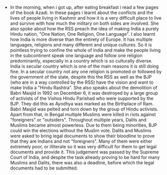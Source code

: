 - In the morning, when i got up, after eating breakfast i read a few pages of the book Azadi. In these pages i learnt about the conflicts and the lives of people living in Kashmir and how it is a very difficult place to live and survive with how much the military on both sides are involved. She also spoke about how the RSS preach the idea of making India a purely Hindu nation, "One Nation, One Religion, One Language". I also learnt how India is more diverse than the entirety of Europe. It has multiple languages, religions and many different and unique cultures. So it is pointless trying to confine the whole of India and make the people living in the subcontinent speak one language and follow one religion predominantly, especially in a country which is so culturally diverse. India is secular country which is one of the main reasons it is still doing fine. In a secular country not any one religion is promoted or followed by the government of the state, despite this the RSS as well as the BJP (who are in a way controlled by the RSS) have the vision and want to make India a "Hindu Rashtra". She also speaks about the demolition of Babri Masjid in 1992 on December 6, it was destroyed by a large group of activists of the Vishva Hindu Parishad who were supported by the BJP. They did this as Ayodhya was marked as the Birthplace of Ram. Babri Masjid was pelted and torn down by the group of Hindu activists. Apart from that, in Bengal multiple Muslims were killed in riots against "foreigners" or "outsiders".  Throughout multiple years, Dalits and Muslims became almost powerless. Due to them being minorities, BJP could win the elections without the Muslim vote. Dalits and Muslims were asked to bring legal documents to show their bloodline to prove that they are Indians and not "foreigners". Many of them were either extremely poor, or illiterate so it was very difficult for them to get legal documents and provide it. This judgement was passed by the Supreme Court of India, and despite the task already proving to be hard for many Muslims and Dalits, there was also a deadline, before which the legal documents had to be submitted.